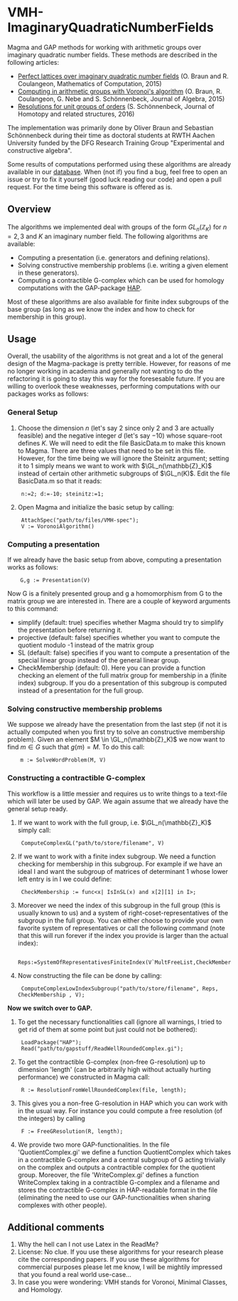 # VMH-ImaginaryQuadraticNumberFields
Magma and GAP methods for working with arithmetic groups over imaginary quadratic number fields. These methods are described in the following articles:
* [Perfect lattices over imaginary quadratic number fields](http://de.arxiv.org/abs/1304.0559) (O. Braun and R. Coulangeon, Mathematics of Computation, 2015)
* [Computing in arithmetic groups with Voronoi's algorithm](https://arxiv.org/abs/1407.6234) (O. Braun, R. Coulangeon, G. Nebe and S. Schönnenbeck, Journal of Algebra, 2015)
* [Resolutions for unit groups of orders](https://arxiv.org/abs/1609.08835) (S. Schönnenbeck, Journal of Homotopy and related structures, 2016)

The implementation was primarily done by Oliver Braun and Sebastian Schönnenbeck during their time as doctoral students at RWTH Aachen University funded by the DFG Research Training Group "Experimental and constructive algebra".

Some results of computations performed using these algorithms are already available in our [database](http://www.math.rwth-aachen.de/~Oliver.Braun/unitgroups/). When (not if) you find a bug, feel free to open an issue or try to fix it yourself (good luck reading our code) and open a pull request. For the time being this software is offered as is.

## Overview
The algorithms we implemented deal with groups of the form $GL_n(\mathbb{Z}_K)$ for $n=2,3$ and $K$ an imaginary number field. The following algorithms are available:
* Computing a presentation (i.e. generators and defining relations).
* Solving constructive membership problems (i.e. writing a given element in these generators).
* Computing a contractible G-complex which can be used for homology computations with the GAP-package [HAP](http://hamilton.nuigalway.ie/Hap/www/). 

Most of these algorithms are also available for finite index subgroups of the base group (as long as we know the index and how to check for membership in this group).


## Usage
Overall, the usability of the algorithms is not great and a lot of the general design of the Magma-package is pretty terrible. However, for reasons of me no longer working in academia and generally not wanting to do the refactoring it is going to stay this way for the foresesable future. If you are willing to overlook these weaknesses, performing computations with our packages works as follows:

### General Setup
1. Choose the dimension $n$ (let's say $2$ since only $2$ and $3$ are actually feasible) and the negative integer $d$ (let's say $-10$) whose square-root defines $K$. We will need to edit the file BasicData.m to make this known to Magma. There are three values that need to be set in this file. However, for the time being we will ignore the Steinitz argument; setting it to $1$ simply means we want to work with $\GL_n(\mathbb{Z}_K)$ instead of certain other arithmetic subgroups of $\GL_n(K)$. Edit the file BasicData.m so that it reads:

        n:=2; d:=-10; steinitz:=1;
2. Open Magma and initialize the basic setup by calling:

        AttachSpec("path/to/files/VMH-spec");
        V := VoronoiAlgorithm()
        
### Computing a presentation
If we already have the basic setup from above, computing a presentation works as follows:

        G,g := Presentation(V)

Now G is a finitely presented group and g a homomorphism from G to the matrix group we are interested in. There are a couple of keyword arguments to this command:
* simplify (default: true)  specifies whether Magma should try to simplify the presentation before returning it.
* projective (default: false)  specifies whether you want to compute the quotient modulo -1 instead of the matrix group
* SL (default: false)  specifies if you want to compute a presentation of the special linear group instead of the general linear group.
* CheckMembership (default: 0). Here you can provide a function checking an element of the full matrix group for membership in a (finite index) subgroup. If you do a presentation of this subgroup is computed instead of a presentation for the full group.

### Solving constructive membership problems
We suppose we already have the presentation from the last step (if not it is actually computed when you first try to solve an constructive membership problem). Given an element $M \in \GL_n(\mathbb{Z}_K)$ we now want to find $m \in G$ such that $g(m) = M$.
To do this call:

        m := SolveWordProblem(M, V)
        
### Constructing a contractible G-complex
This workflow is a little messier and requires us to write things to a text-file which will later be used by GAP. We again assume that we already have the general setup ready.
1. If we want to work with the full group, i.e. $\GL_n(\mathbb{Z}_K)$ simply call:

        ComputeComplexGL("path/to/store/filename", V)
2. If we want to work with a finite index subgroup. We need a function checking for membership in this subgroup. For example if we have an ideal I and want the subgroup of matrices of determinant 1 whose lower left entry is in I we could define:

        CheckMembership := func<x| IsInSL(x) and x[2][1] in I>;
3. Moreover we need the index of this subgroup in the full group (this is usually known to us) and a system of right-coset-representatives of the subgroup in the full group. You can either choose to provide your own favorite system of representatives or call the following command (note that this will run forever if the index you provide is larger than the actual index):

        Reps:=SystemOfRepresentativesFiniteIndex(V`MultFreeList,CheckMembership,index);
        
4. Now constructing the file can be done by calling:

        ComputeComplexLowIndexSubgroup("path/to/store/filename", Reps, CheckMembership , V);
        
**Now we switch over to GAP.**

1. To get the necessary functionalities call (ignore all warnings, I tried to get rid of them at some point but just could not be bothered):

        LoadPackage("HAP");
        Read("path/to/gapstuff/ReadWellRoundedComplex.gi");
        
2. To get the contractible G-complex (non-free G-resolution) up to dimension 'length' (can be arbitrarily high without actually hurting performance) we constructed in Magma call:

        R := ResolutionFromWellRoundedComplex(file, length);
        
3. This gives you a non-free G-resolution in HAP which you can work with in the usual way. For instance you could compute a free resolution (of the integers) by calling

        F := FreeGResolution(R, length);
        
4. We provide two more GAP-functionalities. In the file 'QuotientComplex.gi' we define a function QuotientComplex which takes in a contractible G-complex and a central subgroup of G acting trivially on the complex and outputs a contractible complex for the quotient group. Moreover, the file 'WriteComplex.gi' defines a function WriteComplex taking in a contractible G-complex and a filename and stores the contractible G-complex in HAP-readable format in the file (eliminating the need to use our GAP-functionalities when sharing complexes with other people).

## Additional comments
1. Why the hell can I not use Latex in the ReadMe?
2. License: No clue. If you use these algorithms for your research please cite the corresponding papers. If you use these algorithms for commercial purposes please let me know, I will be mightily impressed that you found a real world use-case...
3. In case you were wondering: VMH stands for Voronoi, Minimal Classes, and Homology.
